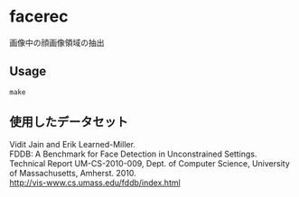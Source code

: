 # facerec

画像中の顔画像領域の抽出

## Usage

```
make
```

## 使用したデータセット

Vidit Jain and Erik Learned-Miller.  
FDDB: A Benchmark for Face Detection in Unconstrained Settings.  
Technical Report UM-CS-2010-009, Dept. of Computer Science, University of Massachusetts, Amherst. 2010.  
http://vis-www.cs.umass.edu/fddb/index.html

